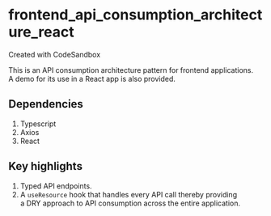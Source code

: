 # frontend_api_consumption_architecture_react
Created with CodeSandbox

This is an API consumption architecture pattern for frontend applications. <br>
A demo for its use in a React app is also provided.

## Dependencies
1. Typescript
2. Axios
3. React

## Key highlights
1. Typed API endpoints.
2. A `useResource` hook that handles every API call thereby providing <br> a DRY approach to API consumption
across the entire application.
